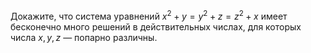 Докажите, что система уравнений $x^{2}+y=y^{2}+z=z^{2}+x$ имеет бесконечно много решений в действительных числах, для которых числа $x,y,z$ — попарно различны.